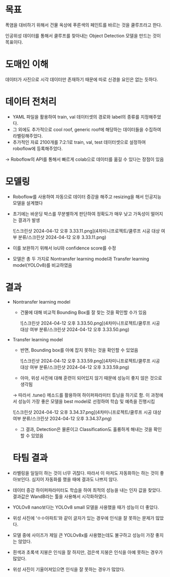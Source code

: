 # 목표

폭염을 대비하기 위해서 건물 옥상에 푸른색의 페인트를 바르는 것을 쿨루프라고 한다.

인공위성 데이터를 통해서 쿨루프를 찾아내는 Object Detection 모델을 만드는 것이 목표이다.

# 도매인 이해

데이터가 사진으로 시각 데이터만 존재하기 때문에 따로 신경쓸 요인은 없는 듯하다.

# 데이터 전처리

- YAML 파일을 활용하여 train, val 데이터셋의 경로와 label의 종류를 지정해주었다.
- 그 외에도 추가적으로 cool roof, generic roof에 해당하는 데이터들을 수집하여 라벨링해주었다.
- 추가적인 자료 2100개를 7:2:1로 train, val, test 데이터셋으로 설정하여 roboflow에 등록해주었다.

→ Roboflow의 API를 통해서 빠르게 colab으로 데이터를 옮길 수 있다는 장점이 있음

# 모델링

- Roboflow를 사용하여 자동으로 데이터 증강을 해주고 resizing을 해서 인공지능 모델을 설계했다
- 초기에는 바운딩 박스를 무분별하게 판단하여 정확도가 매우 낮고 가독성이 떨어지는 결과가 발생
    
    ![스크린샷 2024-04-12 오후 3.33.11.png](4차미니프로젝트/쿨루프 시공 대상 여부 분류/스크린샷 2024-04-12 오후 3.33.11.png)
    
- 이를 보완하기 위해서 IoU와 confidence score를 수정
- 모델은 총 두 가지로 Nontransfer learning model과 Transfer learning model(YOLOv8)를 비교하였음

# 결과

- Nontransfer learning model
    - 건물에 대해 비교적 Bounding Box를 잘 찾는 것을 확인할 수가 있음
        
        ![스크린샷 2024-04-12 오후 3.33.50.png](4차미니프로젝트/쿨루프 시공 대상 여부 분류/스크린샷 2024-04-12 오후 3.33.50.png)
        
- Transfer learning model
    - 반면, Bounding box를 아예 잡지 못하는 것을 확인할 수 있었음
        
        ![스크린샷 2024-04-12 오후 3.33.59.png](4차미니프로젝트/쿨루프 시공 대상 여부 분류/스크린샷 2024-04-12 오후 3.33.59.png)
        
    - 아마, 위성 사진에 대해 훈련이 되어있지 않기 때문에 성능이 좋지 않은 것으로 생각됨
    
    → 따라서 .tune() 메소드를 활용하여 하이퍼파라미터 튜닝을 하기로 함. 이 과정에서 성능이 가장 좋은 모델을 best model로 선정하여 학습 및 예측을 진행시킴
    
    ![스크린샷 2024-04-12 오후 3.34.37.png](4차미니프로젝트/쿨루프 시공 대상 여부 분류/스크린샷 2024-04-12 오후 3.34.37.png)
    
    - 그 결과, Detection은 물론이고 Classification도 훌륭하게 해내는 것을 확인할 수 있었음
    
    # 타팀 결과
    
- 라벨링을 일일이 하는 것이 너무 귀찮다. 따라서 이 마저도 자동화하는 하는 것이 좋아보인다. 심지어 자동화를 했을 때에 결과도 나쁘지 않다.
- 데이터 증강 하이퍼파라미터도 학습을 하여 최적의 성능을 내는 인자 값을 찾았다. 결과값은 WandB라는 툴을 사용해서 시각화하였다.
- YOLOv8 nano보다는 YOLOv8 small 모델을 사용했을 때가 성능이 더 좋았다.
- 위성 사진에 ‘ㅇㅇ아파트’와 같이 글자가 있는 경우에 인식을 잘 못하는 문제가 많았다.
- 모델 중에 사이즈가 제일 큰 YOLOv8x를 사용했는데도 불구하고 성능이 가장 좋지는 않았다.
- 흰색과 초록색 지붕은 인식을 잘 하지만, 검은색 지붕은 인식을 아예 못하는 경우가 많았다.
- 위성 사진이 기울어져있으면 인식을 잘 못하는 경우가 많았다.